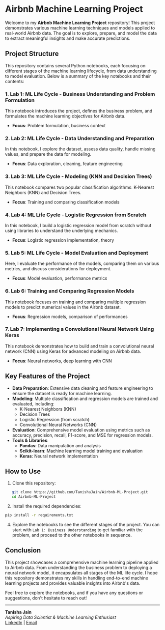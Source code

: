 # Airbnb Machine Learning Project

Welcome to my **Airbnb Machine Learning Project** repository! This project demonstrates various machine learning techniques and models applied to real-world Airbnb data. The goal is to explore, prepare, and model the data to extract meaningful insights and make accurate predictions.

## Project Structure

This repository contains several Python notebooks, each focusing on different stages of the machine learning lifecycle, from data understanding to model evaluation. Below is a summary of the key notebooks and their contents:

### 1. **Lab 1: ML Life Cycle - Business Understanding and Problem Formulation**
   This notebook introduces the project, defines the business problem, and formulates the machine learning objectives for Airbnb data.  
   - **Focus**: Problem formulation, business context

### 2. **Lab 2: ML Life Cycle - Data Understanding and Preparation**
   In this notebook, I explore the dataset, assess data quality, handle missing values, and prepare the data for modeling.  
   - **Focus**: Data exploration, cleaning, feature engineering

### 3. **Lab 3: ML Life Cycle - Modeling (KNN and Decision Trees)**
   This notebook compares two popular classification algorithms: K-Nearest Neighbors (KNN) and Decision Trees.  
   - **Focus**: Training and comparing classification models

### 4. **Lab 4: ML Life Cycle - Logistic Regression from Scratch**
   In this notebook, I build a logistic regression model from scratch without using libraries to understand the underlying mechanics.  
   - **Focus**: Logistic regression implementation, theory

### 5. **Lab 5: ML Life Cycle - Model Evaluation and Deployment**
   Here, I evaluate the performance of the models, comparing them on various metrics, and discuss considerations for deployment.  
   - **Focus**: Model evaluation, performance metrics

### 6. **Lab 6: Training and Comparing Regression Models**
   This notebook focuses on training and comparing multiple regression models to predict numerical values in the Airbnb dataset.  
   - **Focus**: Regression models, comparison of performances

### 7. **Lab 7: Implementing a Convolutional Neural Network Using Keras**
   This notebook demonstrates how to build and train a convolutional neural network (CNN) using Keras for advanced modeling on Airbnb data.  
   - **Focus**: Neural networks, deep learning with CNN

## Key Features of the Project

- **Data Preparation**: Extensive data cleaning and feature engineering to ensure the dataset is ready for machine learning.
- **Modeling**: Multiple classification and regression models are trained and evaluated, including:
  - K-Nearest Neighbors (KNN)
  - Decision Trees
  - Logistic Regression (from scratch)
  - Convolutional Neural Networks (CNN)
- **Evaluation**: Comprehensive model evaluation using metrics such as accuracy, precision, recall, F1-score, and MSE for regression models.
- **Tools & Libraries**:
  - **Pandas**: Data manipulation and analysis
  - **Scikit-learn**: Machine learning model training and evaluation
  - **Keras**: Neural network implementation

## How to Use

1. Clone this repository:

```bash
   git clone https://github.com/TanishaJain/Airbnb-ML-Project.git
   cd Airbnb-ML-Project
```

2. Install the required dependencies:

```bash
pip install -r requirements.txt
```

4. Explore the notebooks to see the different stages of the project. You can start with `Lab 1: Business Understanding` to get familiar with the problem, and proceed to the other notebooks in sequence.

## Conclusion

This project showcases a comprehensive machine learning pipeline applied to Airbnb data. From understanding the business problem to deploying a neural network model, it encapsulates all stages of the ML life cycle. I hope this repository demonstrates my skills in handling end-to-end machine learning projects and provides valuable insights into Airbnb's data.

Feel free to explore the notebooks, and if you have any questions or suggestions, don't hesitate to reach out!

---

**Tanisha Jain**  
*Aspiring Data Scientist & Machine Learning Enthusiast*  
[LinkedIn](https://www.linkedin.com/in/jainntanisha/) | [Email](tanishajainmail@gmail.com)
